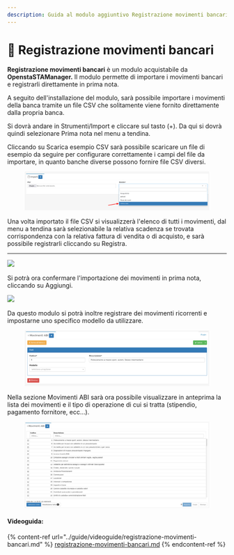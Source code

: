 ```yaml
---
description: Guida al modulo aggiuntivo Registrazione movimenti bancari di OpenSTAManager
---
```


# 📗 Registrazione movimenti bancari

**Registrazione movimenti bancari** è un modulo acquistabile da **OpenstaSTAManager.** Il modulo permette di importare i movimenti bancari e registrarli direttamente in prima nota.

A seguito dell'installazione del modulo, sarà possibile importare i movimenti della banca tramite un file CSV che solitamente viene fornito direttamente dalla propria banca.

Si dovrà andare in Strumenti/Import e cliccare sul tasto (+). Da qui si dovrà quindi selezionare Prima nota nel menu a tendina.

Cliccando su Scarica esempio CSV sarà possibile scaricare un file di esempio da seguire per configurare correttamente i campi del file da importare, in quanto banche diverse possono fornire file CSV diversi.

<figure><img src="../.gitbook/assets/immagine (171).png" alt=""><figcaption></figcaption></figure>

Una volta importato il file CSV si visualizzerà l'elenco di tutti i movimenti, dal menu a tendina sarà selezionabile la relativa scadenza se trovata corrispondenza con la relativa fattura di vendita o di acquisto, e sarà possibile registrarli cliccando su Registra.

***

![](https://firebasestorage.googleapis.com/v0/b/gitbook-x-prod.appspot.com/o/spaces%2F-LZJeLg23eVDvrCv74U7-887967055%2Fuploads%2Fe5Xm7m4stXvh6joWAPKK%2Ffile.png?alt=media)

Si potrà ora confermare l'importazione dei movimenti in prima nota, cliccando su Aggiungi.

![](https://firebasestorage.googleapis.com/v0/b/gitbook-x-prod.appspot.com/o/spaces%2F-LZJeLg23eVDvrCv74U7-887967055%2Fuploads%2Fh5XCsMIlZ8HQqDuy3DTu%2Ffile.png?alt=media)

Da questo modulo si potrà inoltre registrare dei movimenti ricorrenti e impostarne uno specifico modello da utilizzare.

<figure><img src="../.gitbook/assets/immagine (188).png" alt=""><figcaption></figcaption></figure>

Nella sezione Movimenti ABI sarà ora possibile visualizzare in anteprima la lista dei movimenti e il tipo di operazione di cui si tratta (stipendio, pagamento fornitore, ecc...).

<figure><img src="../.gitbook/assets/immagine (167).png" alt=""><figcaption></figcaption></figure>

#### Videoguida:

{% content-ref url="../guide/videoguide/registrazione-movimenti-bancari.md" %}
[registrazione-movimenti-bancari.md](../guide/videoguide/registrazione-movimenti-bancari.md)
{% endcontent-ref %}
